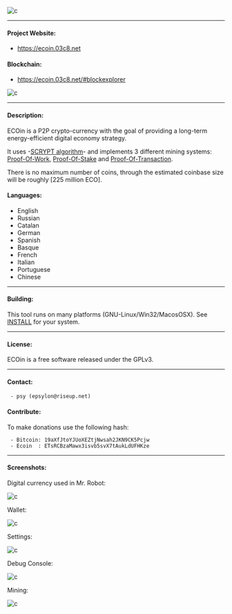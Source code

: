 
![c](https://ecoin.03c8.net/ecoin/ecoin.png)

----------

####  Project Website:   

 + https://ecoin.03c8.net

####  Blockchain:   

 + https://ecoin.03c8.net/#blockexplorer

![c](https://ecoin.03c8.net/ecoin/ecoin-blockexplorer.png)

----------

#### Description:

 ECOin is a P2P crypto-currency with the goal of providing a long-term energy-efficient digital economy strategy.

 It uses -[SCRYPT algorithm](https://en.wikipedia.org/wiki/Scrypt)- and implements 3 different mining systems: [Proof-Of-Work](https://en.wikipedia.org/wiki/Proof_of_work), [Proof-Of-Stake](https://en.wikipedia.org/wiki/Proof_of_stake) and [Proof-Of-Transaction](https://cryptoticker.io/en/proof-transaction/).

 There is no maximum number of coins, through the estimated coinbase size will be roughly [225 million ECO].

#### Languages:

 + English
 + Russian
 + Catalan
 + German
 + Spanish
 + Basque
 + French
 + Italian
 + Portuguese
 + Chinese

----------

#### Building:

 This tool runs on many platforms (GNU-Linux/Win32/MacosOSX). See [INSTALL](./ecoin/INSTALL) for your system.

----------

#### License:

 ECOin is a free software released under the GPLv3.

----------

#### Contact:

     - psy (epsylon@riseup.net)

#### Contribute: 

 To make donations use the following hash:
  
     - Bitcoin: 19aXfJtoYJUoXEZtjNwsah2JKN9CK5Pcjw
     - Ecoin  : ETsRCBzaMawx3isvb5svX7tAukLdUFHKze

----------

####  Screenshots:

Digital currency used in Mr. Robot:

![c](https://ecoin.03c8.net/ecoin/ecoin_mrrobot.png)

Wallet:

![c](https://ecoin.03c8.net/ecoin/ecoin_wallet_zoom.png)

Settings:

![c](https://ecoin.03c8.net/ecoin/ecoin_settings_zoom.png)

Debug Console:

![c](https://ecoin.03c8.net/ecoin/ecoin_debug_zoom.png)

Mining:

![c](https://ecoin.03c8.net/ecoin/ecoin_mining_zoom.png)

